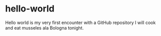 # hello-world
Hello world is my very first encounter with a GitHub repository
I will cook and eat musseles ala Bologna tonight.
